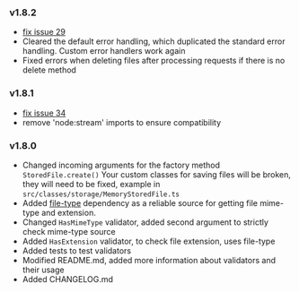 ### v1.8.2
- [fix issue 29](https://github.com/dmitriy-nz/nestjs-form-data/issues/29)
- Cleared the default error handling, which duplicated the standard error handling. Custom error handlers work again
- Fixed errors when deleting files after processing requests if there is no delete method

### v1.8.1
- [fix issue 34](https://github.com/dmitriy-nz/nestjs-form-data/issues/34)
- remove 'node:stream' imports to ensure compatibility

### v1.8.0
- Changed incoming arguments for the factory method `StoredFile.create()`
  Your custom classes for saving files will be broken, they will need to be fixed, example in `src/classes/storage/MemoryStoredFile.ts`
- Added [file-type](https://www.npmjs.com/package/file-type) dependency as a reliable source for getting file mime-type and extension.
- Changed `HasMimeType` validator, added second argument to strictly check mime-type source
- Added `HasExtension` validator, to check file extension, uses file-type
- Added tests to test validators
- Modified README.md, added more information about validators and their usage
- Added CHANGELOG.md
